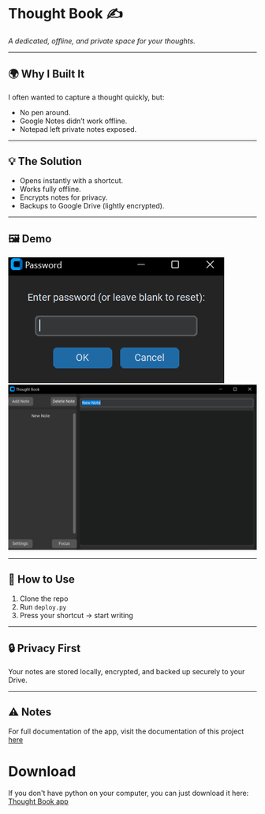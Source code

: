 # Thought Book ✍️  
_A dedicated, offline, and private space for your thoughts._  

---

## 🌍 Why I Built It  
I often wanted to capture a thought quickly, but:  
- No pen around.  
- Google Notes didn’t work offline.  
- Notepad left private notes exposed.  

---

## 💡 The Solution  
- Opens instantly with a shortcut.  
- Works fully offline.  
- Encrypts notes for privacy.  
- Backups to Google Drive (lightly encrypted).  

---

## 🖼️ Demo  
![alt text](./docs/imgs/tb.png)
![alt text](./docs/imgs/tb2.png)

---

## 🚀 How to Use  
1. Clone the repo  
2. Run `deploy.py`  
3. Press your shortcut → start writing

---

## 🔒 Privacy First  
Your notes are stored locally, encrypted, and backed up securely to your Drive.

---

## ⚠️ Notes
For full documentation of the app, visit the documentation of this project [here](./docs/README.md)

# Download
If you don't have python on your computer, you can just download it here: [Thought Book app](https://github.com/Mahmudumar/thought_book/releases/latest)